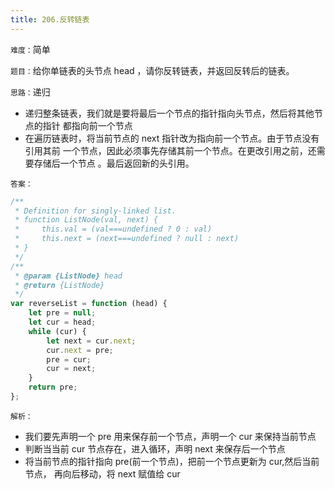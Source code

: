 ```yaml
---
title: 206.反转链表
---
```


`难度：`简单

`题目：`给你单链表的头节点 head ，请你反转链表，并返回反转后的链表。

`思路：`递归

-   递归整条链表，我们就是要将最后一个节点的指针指向头节点，然后将其他节点的指针
    都指向前一个节点
-   在遍历链表时，将当前节点的 next 指针改为指向前一个节点。由于节点没有引用其前
    一个节点，因此必须事先存储其前一个节点。在更改引用之前，还需要存储后一个节点
    。最后返回新的头引用。

`答案：`

```js
/**
 * Definition for singly-linked list.
 * function ListNode(val, next) {
 *     this.val = (val===undefined ? 0 : val)
 *     this.next = (next===undefined ? null : next)
 * }
 */
/**
 * @param {ListNode} head
 * @return {ListNode}
 */
var reverseList = function (head) {
	let pre = null;
	let cur = head;
	while (cur) {
		let next = cur.next;
		cur.next = pre;
		pre = cur;
		cur = next;
	}
	return pre;
};
```

`解析：`

-   我们要先声明一个 pre 用来保存前一个节点，声明一个 cur 来保持当前节点
-   判断当当前 cur 节点存在，进入循环，声明 next 来保存后一个节点
-   将当前节点的指针指向 pre(前一个节点)，把前一个节点更新为 cur,然后当前节点，
    再向后移动，将 next 赋值给 cur
